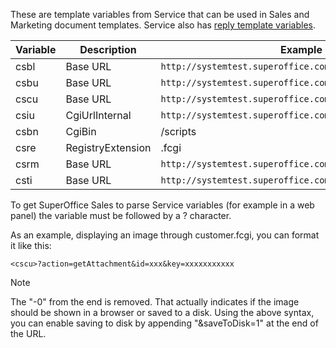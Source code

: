 <!-- markdownlint-disable-file MD041 -->
These are template variables from Service that can be used in Sales and Marketing document templates. Service also has [reply template variables][1].

| Variable | Description | Example |
|---|---|---|
| csbl | Base URL | `http://systemtest.superoffice.com/scripts/blogic.fcgi` |
| csbu | Base URL | `http://systemtest.superoffice.com/scripts/ticket.fcgi` |
| cscu | Base URL | `http://systemtest.superoffice.com/scripts/customer.fcgi` |
| csiu | CgiUrlInternal | `http://systemtest.superoffice.com` |
| csbn | CgiBin | /scripts |
| csre | RegistryExtension | .fcgi |
| csrm | Base URL | `http://systemtest.superoffice.com/scripts/rms.fcgi` |
| csti | Base URL | `http://systemtest.superoffice.com/scripts/ticket.fcgi` |

To get SuperOffice Sales to parse Service variables (for example in a web panel) the variable must be followed by a ? character.

As an example, displaying an image through customer.fcgi, you can format it like this:

`<cscu>?action=getAttachment&id=xxx&key=xxxxxxxxxxx`

> [!NOTE]
> The "-0" from the end is removed. That actually indicates if the image should be shown in a browser or saved to a disk. Using the above syntax, you can enable saving to disk by appending "&saveToDisk=1" at the end of the URL.

<!-- Referenced links -->
[1]: https://docs.superoffice.com/en/request/reply-templates/index.html
